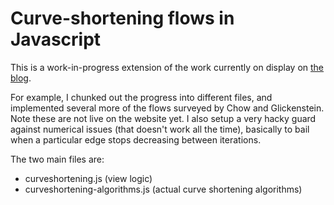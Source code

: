 # Curve-shortening flows in Javascript

This is a work-in-progress extension of the work currently on display on [the blog](https://sam.zhang.fyi/2020/10/29/curve-shortening/).

For example, I chunked out the progress into different files, and implemented several more of the flows surveyed by Chow and Glickenstein. Note these are not live on the website yet. I also setup a very hacky guard against numerical issues (that doesn't work all the time), basically to bail when a particular edge stops decreasing between iterations.

The two main files are:

* curveshortening.js (view logic)
* curveshortening-algorithms.js (actual curve shortening algorithms)
